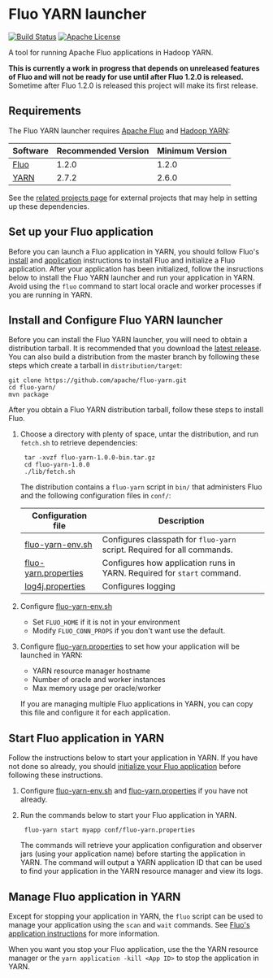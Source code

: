 <!--
Licensed to the Apache Software Foundation (ASF) under one or more
contributor license agreements.  See the NOTICE file distributed with
this work for additional information regarding copyright ownership.
The ASF licenses this file to You under the Apache License, Version 2.0
(the "License"); you may not use this file except in compliance with
the License.  You may obtain a copy of the License at

    http://www.apache.org/licenses/LICENSE-2.0

Unless required by applicable law or agreed to in writing, software
distributed under the License is distributed on an "AS IS" BASIS,
WITHOUT WARRANTIES OR CONDITIONS OF ANY KIND, either express or implied.
See the License for the specific language governing permissions and
limitations under the License.
-->

# Fluo YARN launcher

[![Build Status][ti]][tl] [![Apache License][li]][ll]

A tool for running Apache Fluo applications in Hadoop YARN.

**This is currently a work in progress that depends on unreleased features of Fluo and will not be ready for use until after Fluo 1.2.0 is released.**  Sometime after Fluo 1.2.0 is released this project will make its first release.

## Requirements

The Fluo YARN launcher requires [Apache Fluo][Fluo] and [Hadoop YARN][YARN]:

| Software    | Recommended Version | Minimum Version |
|-------------|---------------------|-----------------|
| [Fluo]      | 1.2.0               | 1.2.0           |
| [YARN]      | 2.7.2               | 2.6.0           |

See the [related projects page][related] for external projects that may help in setting up these dependencies.

## Set up your Fluo application

Before you can launch a Fluo application in YARN, you should follow Fluo's [install] and [application] instructions
to install Fluo and initialize a Fluo application. After your application has been initialized, follow
the insructions below to install the Fluo YARN launcher and run your application in YARN. Avoid using the
`fluo` command to start local oracle and worker processes if you are running in YARN.

## Install and Configure Fluo YARN launcher

Before you can install the Fluo YARN launcher, you will need to obtain a distribution tarball. It is
recommended that you download the [latest release][release]. You can also build a distribution from the
master branch by following these steps which create a tarball in `distribution/target`:

    git clone https://github.com/apache/fluo-yarn.git
    cd fluo-yarn/
    mvn package

After you obtain a Fluo YARN distribution tarball, follow these steps to install Fluo.

1. Choose a directory with plenty of space, untar the distribution, and run `fetch.sh` to retrieve dependencies:

        tar -xvzf fluo-yarn-1.0.0-bin.tar.gz
        cd fluo-yarn-1.0.0
        ./lib/fetch.sh

    The distribution contains a `fluo-yarn` script in `bin/` that administers Fluo and the
    following configuration files in `conf/`:

    | Configuration file          | Description                                                             |
    |-----------------------------|-------------------------------------------------------------------------|
    | [fluo-yarn-env.sh]          | Configures classpath for `fluo-yarn` script. Required for all commands. |
    | [fluo-yarn.properties]      | Configures how application runs in YARN.  Required for `start` command. |
    | [log4j.properties]          | Configures logging                                                      |

2. Configure [fluo-yarn-env.sh]

    * Set `FLUO_HOME` if it is not in your environment
    * Modify `FLUO_CONN_PROPS` if you don't want use the default.

3. Configure [fluo-yarn.properties] to set how your application will be launched in YARN:

    * YARN resource manager hostname
    * Number of oracle and worker instances
    * Max memory usage per oracle/worker

   If you are managing multiple Fluo applications in YARN, you can copy this file and configure it for
   each application.

## Start Fluo application in YARN

Follow the instructions below to start your application in YARN. If you have not done so already, you should [initialize
your Fluo application][application] before following these instructions.

1. Configure [fluo-yarn-env.sh] and [fluo-yarn.properties] if you have not already.

2. Run the commands below to start your Fluo application in YARN.

        fluo-yarn start myapp conf/fluo-yarn.properties

   The commands will retrieve your application configuration and observer jars (using your application name) before
   starting the application in YARN. The command will output a YARN application ID that can be used to find your
   application in the YARN resource manager and view its logs.

## Manage Fluo application in YARN

Except for stopping your application in YARN, the `fluo` script can be used to manage your application using the
`scan` and `wait` commands.  See [Fluo's application instructions][application] for more information.

When you want you stop your Fluo application, use the the YARN resource manager or the 
`yarn application -kill <App ID>` to stop the application in YARN.

[Fluo]: https://fluo.apache.org/
[YARN]: http://hadoop.apache.org/
[related]: https://fluo.apache.org/related-projects/
[related]: https://fluo.apache.org/related-projects/
[install]: https://github.com/apache/fluo/blob/master/docs/install.md
[application]: https://github.com/apache/fluo/blob/master/docs/applications.md
[release]: https://fluo.apache.org/download/
[fluo-yarn-env.sh]: distribution/conf/fluo-yarn-env.sh
[fluo-yarn.properties]: distribution/conf/fluo-yarn.properties
[log4j.properties]: distribution/conf/log4j.properties
[ti]: https://travis-ci.org/apache/fluo-yarn.svg?branch=master
[tl]: https://travis-ci.org/apache/fluo-yarn
[li]: http://img.shields.io/badge/license-ASL-blue.svg
[ll]: https://github.com/apache/fluo-yarn/blob/master/LICENSE
